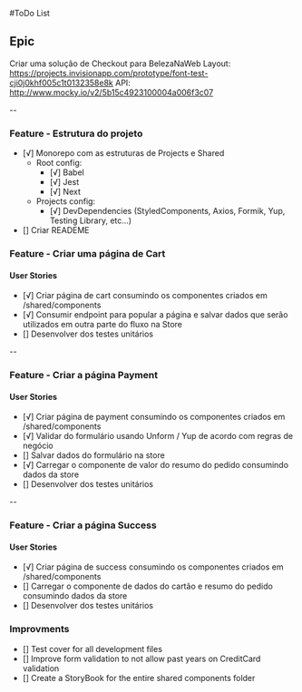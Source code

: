 #ToDo List

## Epic

Criar uma solução de Checkout para BelezaNaWeb
Layout: https://projects.invisionapp.com/prototype/font-test-cji0j0khf005c1t0132358e8k
API: http://www.mocky.io/v2/5b15c4923100004a006f3c07

--

### Feature - Estrutura do projeto

- [√] Monorepo com as estruturas de Projects e Shared
  - Root config:
    - [√] Babel
    - [√] Jest
    - [√] Next
  - Projects config:
    - [√] DevDependencies (StyledComponents, Axios, Formik, Yup, Testing Library, etc...)
- [] Criar READEME

### Feature - Criar uma página de Cart

#### User Stories

- [√] Criar página de cart consumindo os componentes criados em /shared/components
- [√] Consumir endpoint para popular a página e salvar dados que serão utilizados em outra parte do fluxo na Store
- [] Desenvolver dos testes unitários

--

### Feature - Criar a página Payment

#### User Stories

- [√] Criar página de payment consumindo os componentes criados em /shared/components
- [√] Validar do formulário usando Unform / Yup de acordo com regras de negócio
- [] Salvar dados do formulário na store
- [√] Carregar o componente de valor do resumo do pedido consumindo dados da store
- [] Desenvolver dos testes unitários

--

### Feature - Criar a página Success

#### User Stories

- [√] Criar página de success consumindo os componentes criados em /shared/components
- [] Carregar o componente de dados do cartão e resumo do pedido consumindo dados da store
- [] Desenvolver dos testes unitários

### Improvments

- [] Test cover for all development files
- [] Improve form validation to not allow past years on CreditCard validation
- [] Create a StoryBook for the entire shared components folder
